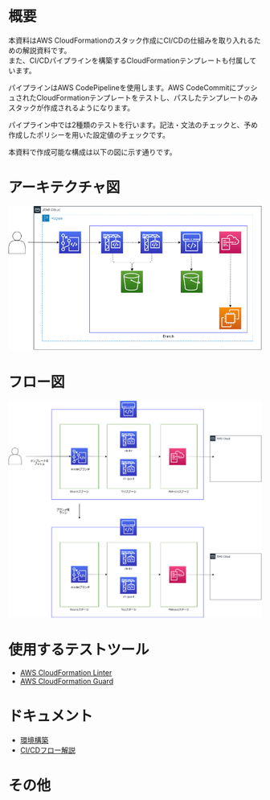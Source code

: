 # 概要
本資料はAWS CloudFormationのスタック作成にCI/CDの仕組みを取り入れるための解説資料です。  
また、CI/CDパイプラインを構築するCloudFormationテンプレートも付属しています。  

パイプラインはAWS CodePipelineを使用します。AWS CodeCommitにプッシュされたCloudFormationテンプレートをテストし、パスしたテンプレートのみスタックが作成されるようになります。  

パイプライン中では2種類のテストを行います。記法・文法のチェックと、予め作成したポリシーを用いた設定値のチェックです。  

本資料で作成可能な構成は以下の図に示す通りです。  

# アーキテクチャ図
![architecture](./docs/img/architecture.drawio.png)

# フロー図
![flow](./docs/img/cloudformation-cicd-flow.drawio.png)

# 使用するテストツール
- [AWS CloudFormation Linter](https://github.com/aws-cloudformation/cfn-python-lint)
- [AWS CloudFormation Guard](https://github.com/aws-cloudformation/cloudformation-guard)

# ドキュメント
- [環境構築](./docs/deploy.md)
- [CI/CDフロー解説](./docs/flow.md)

# その他
